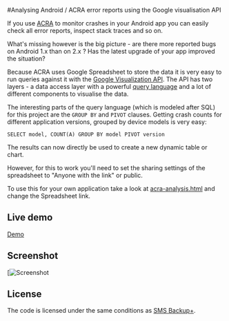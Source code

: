 
#Analysing Android / ACRA error reports using the Google visualisation API

If you use [ACRA][] to monitor crashes in your
Android app you can easily check all error reports, inspect stack traces and so
on.

What's missing however is the big picture - are there more reported bugs on Android 1.x
than on 2.x ? Has the latest upgrade of your app improved the situation?

Because ACRA uses Google Spreadsheet to store the data it is very easy to run
queries against it with the [Google Visualization API][]. The API has two
layers - a data access layer with a powerful [query language][] and a lot of
different components to visualise the data.

The interesting parts of the query language (which is modeled after SQL) for
this project are the `GROUP BY` and `PIVOT` clauses. Getting crash counts for
different application versions, grouped by device models is very easy:

    SELECT model, COUNT(A) GROUP BY model PIVOT version

The results can now directly be used to create a new dynamic table or chart.

However, for this to work you'll need to set the sharing settings of the
spreadsheet to "Anyone with the link" or public.

To use this for your own application take a look at [acra-analysis.html][] and
change the Spreadsheet link.

## Live demo

[Demo][]

## Screenshot

[![Screenshot][]

## License

The code is licensed under the same conditions as [SMS Backup+][License].

[ACRA]: http://code.google.com/p/acra/
[acra-analysis.html]: https://github.com/jberkel/sms-backup-plus/blob/gh-pages/acra-analysis.html
[Google Visualization API]: http://code.google.com/apis/visualization/documentation/
[Screenshot]: https://github.com/downloads/jberkel/sms-backup-plus/acra-analysis-screenshot.png
[Demo]: http://jberkel.github.com/sms-backup-plus/acra-analysis
[License]: https://github.com/jberkel/sms-backup-plus#license
[query language]: http://code.google.com/apis/visualization/documentation/querylanguage.html
